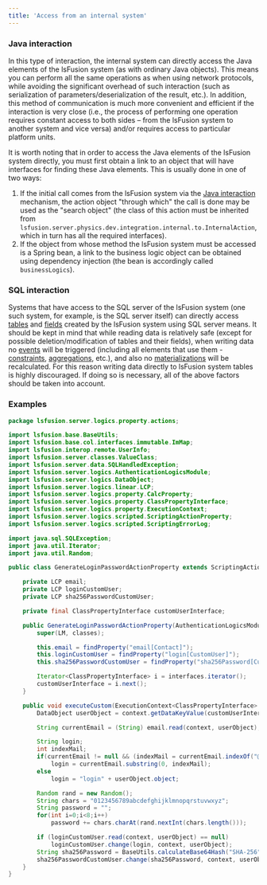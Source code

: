 ```yaml
---
title: 'Access from an internal system'
---
```


### Java interaction

In this type of interaction, the internal system can directly access the Java elements of the lsFusion system (as with ordinary Java objects). This means you can perform all the same operations as when using network protocols, while avoiding the significant overhead of such interaction (such as serialization of parameters/deserialization of the result, etc.). In addition, this method of communication is much more convenient and efficient if the interaction is very close (i.e., the process of performing one operation requires constant access to both sides – from the lsFusion system to another system and vice versa) and/or requires access to particular platform units.

It is worth noting that in order to access the Java elements of the lsFusion system directly, you must first obtain a link to an object that will have interfaces for finding these Java elements. This is usually done in one of two ways:

1.  If the initial call comes from the lsFusion system via the [Java interaction](Access_to_an_internal_system_INTERNAL_FORMULA_.md#javato-broken) mechanism, the action object "through which" the call is done may be used as the "search object" (the class of this action must be inherited from `lsfusion.server.physics.dev.integration.internal.to.InternalAction`, which in turn has all the required interfaces).
2.  If the object from whose method the lsFusion system must be accessed is a Spring bean, a link to the business logic object can be obtained using dependency injection (the bean is accordingly called `businessLogics`).

### SQL interaction

Systems that have access to the SQL server of the lsFusion system (one such system, for example, is the SQL server itself) can directly access [tables](Tables.md) and [fields](Materializations.md) created by the lsFusion system using SQL server means. It should be kept in mind that while reading data is relatively safe (except for possible deletion/modification of tables and their fields), when writing data no [events](Events.md) will be triggered (including all elements that use them - [constraints](Constraints.md), [aggregations](Aggregations.md), etc.), and also no [materializations](Materializations.md) will be recalculated. For this reason writing data directly to lsFusion system tables is highly discouraged. If doing so is necessary, all of the above factors should be taken into account.

### Examples
```java
package lsfusion.server.logics.property.actions;

import lsfusion.base.BaseUtils;
import lsfusion.base.col.interfaces.immutable.ImMap;
import lsfusion.interop.remote.UserInfo;
import lsfusion.server.classes.ValueClass;
import lsfusion.server.data.SQLHandledException;
import lsfusion.server.logics.AuthenticationLogicsModule;
import lsfusion.server.logics.DataObject;
import lsfusion.server.logics.linear.LCP;
import lsfusion.server.logics.property.CalcProperty;
import lsfusion.server.logics.property.ClassPropertyInterface;
import lsfusion.server.logics.property.ExecutionContext;
import lsfusion.server.logics.scripted.ScriptingActionProperty;
import lsfusion.server.logics.scripted.ScriptingErrorLog;

import java.sql.SQLException;
import java.util.Iterator;
import java.util.Random;

public class GenerateLoginPasswordActionProperty extends ScriptingActionProperty {

    private LCP email;
    private LCP loginCustomUser;
    private LCP sha256PasswordCustomUser;

    private final ClassPropertyInterface customUserInterface;

    public GenerateLoginPasswordActionProperty(AuthenticationLogicsModule LM, ValueClass... classes) throws ScriptingErrorLog.SemanticErrorException {
        super(LM, classes);

        this.email = findProperty("email[Contact]");
        this.loginCustomUser = findProperty("login[CustomUser]");
        this.sha256PasswordCustomUser = findProperty("sha256Password[CustomUser]");

        Iterator<ClassPropertyInterface> i = interfaces.iterator();
        customUserInterface = i.next();
    }

    public void executeCustom(ExecutionContext<ClassPropertyInterface> context) throws SQLException, SQLHandledException {
        DataObject userObject = context.getDataKeyValue(customUserInterface);

        String currentEmail = (String) email.read(context, userObject);

        String login;
        int indexMail;
        if(currentEmail != null && (indexMail = currentEmail.indexOf("@"))>=0)
            login = currentEmail.substring(0, indexMail);
        else
            login = "login" + userObject.object;

        Random rand = new Random();
        String chars = "0123456789abcdefghijklmnopqrstuvwxyz";
        String password = "";
        for(int i=0;i<8;i++)
            password += chars.charAt(rand.nextInt(chars.length()));

        if (loginCustomUser.read(context, userObject) == null)
            loginCustomUser.change(login, context, userObject);
        String sha256Password = BaseUtils.calculateBase64Hash("SHA-256", password, UserInfo.salt);
        sha256PasswordCustomUser.change(sha256Password, context, userObject);
    }
}
```